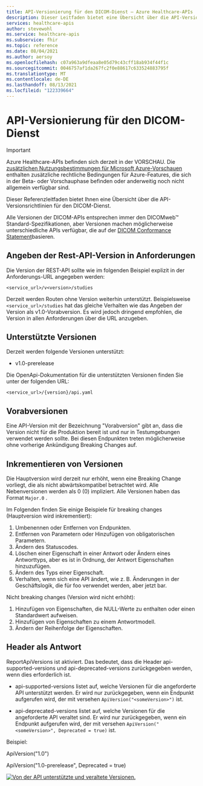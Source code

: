 ```yaml
---
title: API-Versionierung für den DICOM-Dienst – Azure Healthcare-APIs
description: Dieser Leitfaden bietet eine Übersicht über die API-Versionsrichtlinien für den DICOM-Dienst.
services: healthcare-apis
author: stevewohl
ms.service: healthcare-apis
ms.subservice: fhir
ms.topic: reference
ms.date: 08/04/2021
ms.author: aersoy
ms.openlocfilehash: c07a963a9dfeaa8e05d79c43cff18ab934f44f1c
ms.sourcegitcommit: 0046757af1da267fc2f0e88617c633524883795f
ms.translationtype: MT
ms.contentlocale: de-DE
ms.lasthandoff: 08/13/2021
ms.locfileid: "122339664"
---
```

# <a name="api-versioning-for-dicom-service"></a>API-Versionierung für den DICOM-Dienst

> [!IMPORTANT]
> Azure Healthcare-APIs befinden sich derzeit in der VORSCHAU. Die [zusätzlichen Nutzungsbestimmungen für Microsoft Azure-Vorschauen](https://azure.microsoft.com/support/legal/preview-supplemental-terms/) enthalten zusätzliche rechtliche Bedingungen für Azure-Features, die sich in der Beta- oder Vorschauphase befinden oder anderweitig noch nicht allgemein verfügbar sind.

Dieser Referenzleitfaden bietet Ihnen eine Übersicht über die API-Versionsrichtlinien für den DICOM-Dienst. 

Alle Versionen der DICOM-APIs entsprechen immer den DICOMweb™ Standard-Spezifikationen, aber Versionen machen möglicherweise unterschiedliche APIs verfügbar, die auf der [DICOM Conformance Statement](dicom-services-conformance-statement.md)basieren.

## <a name="specifying-version-of-rest-api-in-requests"></a>Angeben der Rest-API-Version in Anforderungen

Die Version der REST-API sollte wie im folgenden Beispiel explizit in der Anforderungs-URL angegeben werden:

`<service_url>/v<version>/studies`

Derzeit werden Routen ohne Version weiterhin unterstützt. Beispielsweise `<service_url>/studies` hat das gleiche Verhalten wie das Angeben der Version als v1.0-Vorabversion. Es wird jedoch dringend empfohlen, die Version in allen Anforderungen über die URL anzugeben.

## <a name="supported-versions"></a>Unterstützte Versionen

Derzeit werden folgende Versionen unterstützt:

* v1.0-prerelease

Die OpenApi-Dokumentation für die unterstützten Versionen finden Sie unter der folgenden URL:
 
`<service_url>/{version}/api.yaml`

## <a name="prerelease-versions"></a>Vorabversionen

Eine API-Version mit der Bezeichnung "Vorabversion" gibt an, dass die Version nicht für die Produktion bereit ist und nur in Testumgebungen verwendet werden sollte. Bei diesen Endpunkten treten möglicherweise ohne vorherige Ankündigung Breaking Changes auf.

## <a name="how-versions-are-incremented"></a>Inkrementieren von Versionen

Die Hauptversion wird derzeit nur erhöht, wenn eine Breaking Change vorliegt, die als nicht abwärtskompatibel betrachtet wird. Alle Nebenversionen werden als 0 (0) impliziert. Alle Versionen haben das Format `Major.0` .

Im Folgenden finden Sie einige Beispiele für breaking changes (Hauptversion wird inkrementiert):

1. Umbenennen oder Entfernen von Endpunkten.
2. Entfernen von Parametern oder Hinzufügen von obligatorischen Parametern.
3. Ändern des Statuscodes.
4. Löschen einer Eigenschaft in einer Antwort oder Ändern eines Antworttyps, aber es ist in Ordnung, der Antwort Eigenschaften hinzuzufügen.
5. Ändern des Typs einer Eigenschaft.
6. Verhalten, wenn sich eine API ändert, wie z. B. Änderungen in der Geschäftslogik, die für foo verwendet werden, aber jetzt bar.

Nicht breaking changes (Version wird nicht erhöht):

1. Hinzufügen von Eigenschaften, die NULL-Werte zu enthalten oder einen Standardwert aufweisen.
2. Hinzufügen von Eigenschaften zu einem Antwortmodell.
3. Ändern der Reihenfolge der Eigenschaften.

## <a name="header-in-response"></a>Header als Antwort

ReportApiVersions ist aktiviert. Das bedeutet, dass die Header api-supported-versions und api-deprecated-versions zurückgegeben werden, wenn dies erforderlich ist.

* api-supported-versions listet auf, welche Versionen für die angeforderte API unterstützt werden. Er wird nur zurückgegeben, wenn ein Endpunkt aufgerufen wird, der mit versehen `ApiVersion("<someVersion>")` ist.

* api-deprecated-versions listet auf, welche Versionen für die angeforderte API veraltet sind. Er wird nur zurückgegeben, wenn ein Endpunkt aufgerufen wird, der mit versehen `ApiVersion("<someVersion>", Deprecated = true)` ist.

Beispiel:

ApiVersion("1.0")

ApiVersion("1.0-prerelease", Deprecated = true)

[![Von der API unterstützte und veraltete Versionen. ](media/api-supported-deprecated-versions.png) ](media/api-supported-deprecated-versions.png#lightbox)

